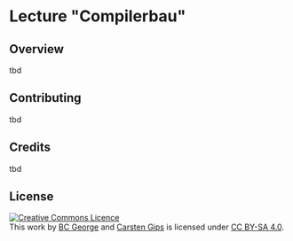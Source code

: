# Lecture "Compilerbau"

## Overview

tbd


## Contributing

tbd


## Credits

tbd


## License

<!-- https://creativecommons.org/choose/ -->
<a rel="license" href="http://creativecommons.org/licenses/by-sa/4.0/"><img alt="Creative Commons Licence" style="border-width:0" src="https://i.creativecommons.org/l/by-sa/4.0/88x31.png" /></a><br />This work by <a xmlns:cc="http://creativecommons.org/ns#" href="https://github.com/bcg7" property="cc:attributionName" rel="cc:attributionURL">BC George</a> and <a xmlns:cc="http://creativecommons.org/ns#" href="https://github.com/cagix" property="cc:attributionName" rel="cc:attributionURL">Carsten Gips</a> is licensed under <a rel="license" href="http://creativecommons.org/licenses/by-sa/4.0/">CC BY-SA 4.0</a>.
